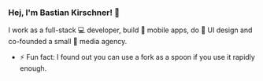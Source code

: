 ### Hej, I'm Bastian Kirschner! 👋

I work as a full-stack 💻 developer, build 📱 mobile apps, do 🎨 UI design and co-founded a small 🏡 media agency.

- ⚡ Fun fact: I found out you can use a fork as a spoon if you use it rapidly enough.

<!--
**ch3rr1/ch3rr1** is a ✨ _special_ ✨ repository because its `README.md` (this file) appears on your GitHub profile.

Here are some ideas to get you started:

- 🔭 I’m currently working on ...
- 🌱 I’m currently learning ...
- 👯 I’m looking to collaborate on ...
- 🤔 I’m looking for help with ...
- 💬 Ask me about ...
- 📫 How to reach me: ...
- 😄 Pronouns: ...
- ⚡ Fun fact: ...
-->
